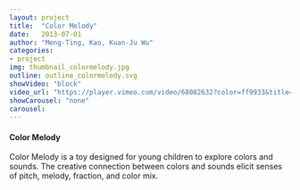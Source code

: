 ```yaml
---
layout: project
title:  "Color Melody"
date:   2013-07-01
author: "Meng-Ting, Kao, Kuan-Ju Wu"
categories:
- project
img: thumbnail_colormelody.jpg
outline: outline_colormelody.svg
showVideo: "block"
video_url: "https://player.vimeo.com/video/68082632?color=ff9933&title=0&byline=0&portrait=0"
showCarousel: "none"
carousel:
---
```

#### Color Melody ####

Color Melody is a toy designed for young children to explore colors and sounds. The creative connection between colors and sounds elicit senses of pitch, melody, fraction, and color mix.

